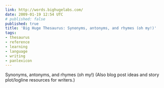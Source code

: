 ```yaml
---
link: http://words.bighugelabs.com/
date: 2009-01-19 12:54 UTC
# published: false
published: true
title: 'Big Huge Thesaurus: Synonyms, antonyms, and rhymes (oh my!)'
tags:
- thesaurus
- reference
- learning
- language
- writing
- panlexicon
---
```


Synonyms, antonyms, and rhymes (oh my!)
(Also blog post ideas and story plot/logline resources for writers.)
